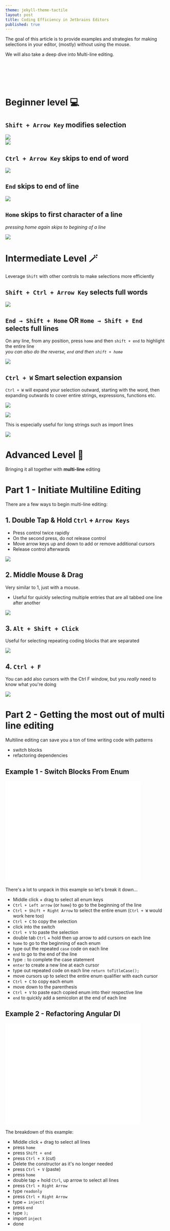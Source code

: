 ```yaml
---
theme: jekyll-theme-tactile
layout: post
title: Coding Efficiency in Jetbrains Editors
published: true
---
```


The goal of this article is to provide examples and strategies for making selections in your editor, (mostly) without using the mouse.

We will also take a deep dive into Multi-line editing.

<br/>
<br/>
<br/>
<br/>

# Beginner level 💻

## `Shift + Arrow Key` modifies selection

![](../assets/img/shift-arrow.gif)<br/>
![](../assets/img/shift-arrow-2.gif)

## `Ctrl + Arrow Key` skips to end of word

![](../assets/img/ctrl-arrow.gif)

## `End` skips to end of line

![](../assets/img/end.gif)

## `Home` skips to first character of a line
_pressing home again skips to begining of a line_ 

![](../assets/img/home.gif)



# Intermediate Level 🪄
Leverage `Shift` with other controls to make selections more efficiently

## `Shift + Ctrl + Arrow Key` selects full words

![](../assets/img/shift-ctrl-arrow.gif)

## `End → Shift + Home` OR `Home → Shift + End` selects full lines 
On any line, from any position, press `home` and then `shift + end` to highlight the entire line<br/>
_you can also do the reverse, `end` and then `shift + home`_

![](../assets/img/shift-home-shift-end.gif)

## `Ctrl + W` Smart selection expansion
`Ctrl + W` will expand your selection outward, starting with the word, then expanding outwards to cover entire strings, expressions, functions etc.

![](../assets/img/ctrl-w-1.gif)

![](../assets/img/ctrl-w-2.gif)

This is especially useful for long strings such as import lines

![](../assets/img/ctrl-w-3.gif)


# Advanced Level 🚀
Bringing it all together with <b>multi-line</b> editing

# Part 1 - Initiate Multiline Editing
There are a few ways to begin multi-line editing:

## 1. Double Tap & Hold `Ctrl` + `Arrow Keys`
- Press control twice rapidly
- On the second press, do not release control
- Move arrow keys up and down to add or remove additional cursors
- Release control afterwards

![](../assets/img/mle-1.gif)

## 2. Middle Mouse & Drag
Very similar to 1, just with a mouse.
- Useful for quickly selecting multiple entries that are all tabbed one line after another

![](../assets/img/mle-2.gif)

## 3. `Alt + Shift + Click` 
Useful for selecting repeating coding blocks that are separated

![](../assets/img/mle-3.gif)

## 4. `Ctrl + F`
You can add also cursors with the Ctrl F window, but you _really_ need to know what you're doing

![](../assets/img/mle-4.gif)

# Part 2 - Getting the most out of multi line editing
Multiline editing can save you a ton of time writing code with patterns
- switch blocks
- refactoring dependencies

## Example 1 - Switch Blocks From Enum

<iframe width="420" height="315" src="../assets/img/mle-5.mp4" frameborder="0" allowfullscreen></iframe>

There's a lot to unpack in this example so let's break it down...

- Middle click + drag to select all enum keys
- `Ctrl + Left arrow` (or `home`) to go to the beginning of the line
- `Ctrl + Shift + Right Arrow` to select the entire enum (`Ctrl + W` would work here too)
- `Ctrl + C` to copy the selection
- click into the switch
- `Ctrl + V` to paste the selection
- double tab `Ctrl` + hold then up arrow to add cursors on each line
- `home` to go to the beginning of each enum
- type out the repeated `case` code on each line
- `end` to go to the end of the line
- type `:` to complete the case statement
- `enter` to create a new line at each cursor
- type out repeated code on each line `return toTitleCase();`
- move cursors up to select the entire enum qualifier with each cursor
- `Ctrl + C` to copy each enum
- move down to the parenthesis
- `Ctrl + V` to paste each copied enum into their respective line
- `end` to quickly add a semicolon at the end of each line

## Example 2 - Refactoring Angular DI

<iframe width="420" height="315" src="../assets/img/mle-6.mp4" frameborder="0" allowfullscreen></iframe>

The breakdown of this example:
- Middle click + drag to select all lines
- press `home`
- press `Shift + end`
- press `Ctrl + X` (cut)
- Delete the constructor as it's no longer needed
- press `Ctrl + V` (paste)
- press `home`
- double tap + hold `Ctrl`, up arrow to select all lines
- press `Ctrl + Right Arrow`
- type `readonly`
- press `Ctrl + Right Arrow`
- type `= inject(`
- press `end`
- type `);`
- import `inject`
- done
